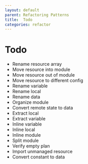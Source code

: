 ```yaml
---
layout: default
parent: Refactoring Patterns
title:  Todo
categories: refactor
---
```


# Todo

* Rename resource array
* Move resource into module
* Move resource out of module
* Move resource to different config
* Rename variable
* Rename local
* Rename data
* Organize module
* Convert remote state to data
* Extract local
* Extract variable
* Inline variable
* Inline local
* Inline module
* Split module
* Verify empty plan
* Import unmanaged resource
* Convert constant to data
